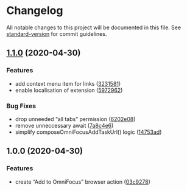 # Changelog

All notable changes to this project will be documented in this file. See [standard-version](https://github.com/conventional-changelog/standard-version) for commit guidelines.

## [1.1.0](https://github.com/mikl/add-to-omnifocus-webextension/compare/v1.0.0...v1.1.0) (2020-04-30)


### Features

* add context menu item for links ([3231581](https://github.com/mikl/add-to-omnifocus-webextension/commit/32315817dc87444364ee4f03395963a493acf16e))
* enable localisation of extension ([5972962](https://github.com/mikl/add-to-omnifocus-webextension/commit/5972962564a6470d0d869ed381274a5ddce44914))


### Bug Fixes

* drop unneeded “all tabs” permission ([6202e08](https://github.com/mikl/add-to-omnifocus-webextension/commit/6202e088747a96a1f53553cb09fc10ee96c15e32))
* remove unneccessary await ([7a8c4e6](https://github.com/mikl/add-to-omnifocus-webextension/commit/7a8c4e69132d8edff246c1a16ba83722bb14642f))
* simplify composeOmniFocusAddTaskUrl() logic ([14753ad](https://github.com/mikl/add-to-omnifocus-webextension/commit/14753ad3b88cd221a03482bb0490753fc87b01a4))

## 1.0.0 (2020-04-30)


### Features

* create “Add to OmniFocus” browser action ([03c9278](https://github.com/mikl/add-to-omnifocus-webextension/commit/03c92784911d65140e8d8e11270e1407bce2609e))
